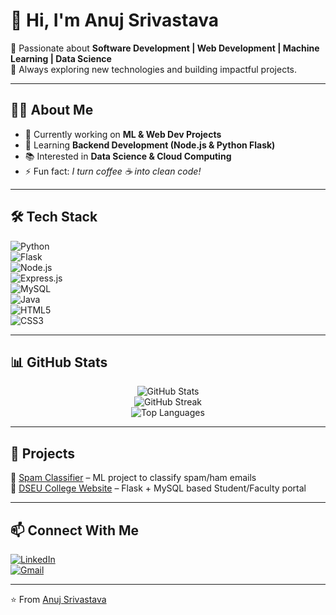 # 👋 Hi, I'm Anuj Srivastava  

🚀 Passionate about **Software Development | Web Development | Machine Learning | Data Science**  
🎯 Always exploring new technologies and building impactful projects.  
 

---

## 🧑‍💻 About Me  
- 🔭 Currently working on **ML & Web Dev Projects**  
- 🌱 Learning **Backend Development (Node.js & Python Flask)**  
- 📚 Interested in **Data Science & Cloud Computing**  
- ⚡ Fun fact: *I turn coffee ☕ into clean code!*

---

## 🛠️ Tech Stack  

![Python](https://img.shields.io/badge/Python-3776AB?style=for-the-badge&logo=python&logoColor=white)  
![Flask](https://img.shields.io/badge/Flask-000000?style=for-the-badge&logo=flask&logoColor=white)  
![Node.js](https://img.shields.io/badge/Node.js-43853D?style=for-the-badge&logo=node.js&logoColor=white)  
![Express.js](https://img.shields.io/badge/Express.js-404D59?style=for-the-badge)  
![MySQL](https://img.shields.io/badge/MySQL-005C84?style=for-the-badge&logo=mysql&logoColor=white)  
![Java](https://img.shields.io/badge/Java-ED8B00?style=for-the-badge&logo=openjdk&logoColor=white)  
![HTML5](https://img.shields.io/badge/HTML5-E34F26?style=for-the-badge&logo=html5&logoColor=white)  
![CSS3](https://img.shields.io/badge/CSS3-1572B6?style=for-the-badge&logo=css3&logoColor=white)  

---

## 📊 GitHub Stats  

<p align="center">
  <img src="https://github-readme-stats.vercel.app/api?username=yourentertainments10-coder&show_icons=true&theme=tokyonight" alt="GitHub Stats" />
  <br/>
  <img src="https://github-readme-streak-stats.herokuapp.com/?user=yourentertainments10-coder&theme=tokyonight" alt="GitHub Streak" />
  <br/>
  <img src="https://github-readme-stats.vercel.app/api/top-langs/?username=yourentertainments10-coder&layout=compact&theme=tokyonight" alt="Top Languages" />
</p>

---

## 🚀 Projects  

🔹 [Spam Classifier](https://github.com/yourentertainments10-coder/spam-classifier) – ML project to classify spam/ham emails  
🔹 [DSEU College Website](https://github.com/yourentertainments10-coder/dseu-college-website) – Flask + MySQL based Student/Faculty portal  

---

## 📫 Connect With Me  

[![LinkedIn](https://img.shields.io/badge/LinkedIn-0A66C2?style=for-the-badge&logo=linkedin&logoColor=white)](https://linkedin.com/in/anuj)  
[![Gmail](https://img.shields.io/badge/Gmail-D14836?style=for-the-badge&logo=gmail&logoColor=white)](mailto:yourentertainments10@gmail.com)  

---
⭐️ From [Anuj Srivastava](https://github.com/yourentertainments10-coder)
